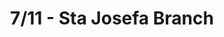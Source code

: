 ---
title: "7/11 - Sta Josefa Branch"
url: /santa-josefa/7-11-sta-josefa-branch/
shop: Lebensmittel
---